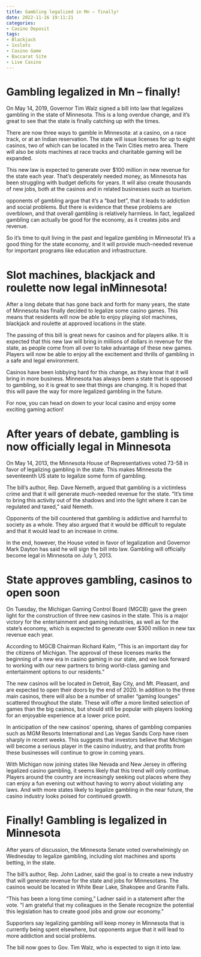 ```yaml
---
title: Gambling legalized in Mn – finally!
date: 2022-11-16 19:11:21
categories:
- Casino Deposit
tags:
- Blackjack
- 1xslots
- Casino Game
- Baccarat Site
- Live Casino
---
```



#  Gambling legalized in Mn – finally!

On May 14, 2019, Governor Tim Walz signed a bill into law that legalizes gambling in the state of Minnesota. This is a long overdue change, and it’s great to see that the state is finally catching up with the times.

There are now three ways to gamble in Minnesota: at a casino, on a race track, or at an Indian reservation. The state will issue licenses for up to eight casinos, two of which can be located in the Twin Cities metro area. There will also be slots machines at race tracks and charitable gaming will be expanded.

This new law is expected to generate over $100 million in new revenue for the state each year. That’s desperately needed money, as Minnesota has been struggling with budget deficits for years. It will also create thousands of new jobs, both at the casinos and in related businesses such as tourism.

 opponents of gambling argue that it’s a “bad bet”, that it leads to addiction and social problems. But there is evidence that these problems are overblown, and that overall gambling is relatively harmless. In fact, legalized gambling can actually be good for the economy, as it creates jobs and revenue.

So it’s time to quit living in the past and legalize gambling in Minnesota! It’s a good thing for the state economy, and it will provide much-needed revenue for important programs like education and infrastructure.

#  Slot machines, blackjack and roulette now legal inMinnesota!

After a long debate that has gone back and forth for many years, the state of Minnesota has finally decided to legalize some casino games. This means that residents will now be able to enjoy playing slot machines, blackjack and roulette at approved locations in the state.

The passing of this bill is great news for casinos and for players alike. It is expected that this new law will bring in millions of dollars in revenue for the state, as people come from all over to take advantage of these new games. Players will now be able to enjoy all the excitement and thrills of gambling in a safe and legal environment.

Casinos have been lobbying hard for this change, as they know that it will bring in more business. Minnesota has always been a state that is opposed to gambling, so it is great to see that things are changing. It is hoped that this will pave the way for more legalized gambling in the future.

For now, you can head on down to your local casino and enjoy some exciting gaming action!

#  After years of debate, gambling is now officially legal in Minnesota

On May 14, 2013, the Minnesota House of Representatives voted 73-58 in favor of legalizing gambling in the state. This makes Minnesota the seventeenth US state to legalize some form of gambling.

The bill’s author, Rep. Dave Nemeth, argued that gambling is a victimless crime and that it will generate much-needed revenue for the state. “It’s time to bring this activity out of the shadows and into the light where it can be regulated and taxed,” said Nemeth.

Opponents of the bill countered that gambling is addictive and harmful to society as a whole. They also argued that it would be difficult to regulate and that it would lead to an increase in crime.

In the end, however, the House voted in favor of legalization and Governor Mark Dayton has said he will sign the bill into law. Gambling will officially become legal in Minnesota on July 1, 2013.

#  State approves gambling, casinos to open soon

On Tuesday, the Michigan Gaming Control Board (MGCB) gave the green light for the construction of three new casinos in the state. This is a major victory for the entertainment and gaming industries, as well as for the state’s economy, which is expected to generate over $300 million in new tax revenue each year.

According to MGCB Chairman Richard Kalm, “This is an important day for the citizens of Michigan. The approval of these licenses marks the beginning of a new era in casino gaming in our state, and we look forward to working with our new partners to bring world-class gaming and entertainment options to our residents.”

The new casinos will be located in Detroit, Bay City, and Mt. Pleasant, and are expected to open their doors by the end of 2020. In addition to the three main casinos, there will also be a number of smaller “gaming lounges” scattered throughout the state. These will offer a more limited selection of games than the big casinos, but should still be popular with players looking for an enjoyable experience at a lower price point.

In anticipation of the new casinos’ opening, shares of gambling companies such as MGM Resorts International and Las Vegas Sands Corp have risen sharply in recent weeks. This suggests that investors believe that Michigan will become a serious player in the casino industry, and that profits from these businesses will continue to grow in coming years.

With Michigan now joining states like Nevada and New Jersey in offering legalized casino gambling, it seems likely that this trend will only continue. Players around the country are increasingly seeking out places where they can enjoy a fun evening out without having to worry about violating any laws. And with more states likely to legalize gambling in the near future, the casino industry looks poised for continued growth.

#  Finally! Gambling is legalized in Minnesota

After years of discussion, the Minnesota Senate voted overwhelmingly on Wednesday to legalize gambling, including slot machines and sports betting, in the state.

The bill’s author, Rep. John Ladner, said the goal is to create a new industry that will generate revenue for the state and jobs for Minnesotans. The casinos would be located in White Bear Lake, Shakopee and Granite Falls.

“This has been a long time coming,” Ladner said in a statement after the vote. “I am grateful that my colleagues in the Senate recognize the potential this legislation has to create good jobs and grow our economy.”

Supporters say legalizing gambling will keep money in Minnesota that is currently being spent elsewhere, but opponents argue that it will lead to more addiction and social problems.

The bill now goes to Gov. Tim Walz, who is expected to sign it into law.